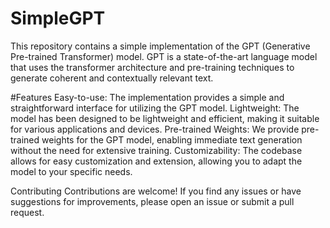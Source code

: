 # SimpleGPT

This repository contains a simple implementation of the GPT (Generative Pre-trained Transformer) model. GPT is a state-of-the-art language model that uses the transformer architecture and pre-training techniques to generate coherent and contextually relevant text.

#Features
Easy-to-use: The implementation provides a simple and straightforward interface for utilizing the GPT model.
Lightweight: The model has been designed to be lightweight and efficient, making it suitable for various applications and devices.
Pre-trained Weights: We provide pre-trained weights for the GPT model, enabling immediate text generation without the need for extensive training.
Customizability: The codebase allows for easy customization and extension, allowing you to adapt the model to your specific needs.

Contributing
Contributions are welcome! If you find any issues or have suggestions for improvements, please open an issue or submit a pull request.
